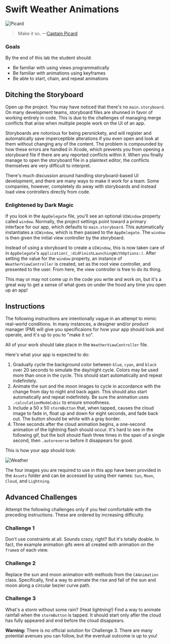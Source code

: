 # Swift Weather Animations

![Picard](https://upload.wikimedia.org/wikipedia/en/2/20/Captain_Picard_Chair.jpg)
> Make it so. —[Captain Picard](https://en.wikipedia.org/wiki/Jean-Luc_Picard)

### Goals
By the end of this lab the student should:

  * Be familiar with using views programmatically
  * Be familiar with animations using keyframes
  * Be able to start, chain, and repeat animations

## Ditching the Storyboard

Open up the project. You may have noticed that there's no `main.storyboard`. On many development teams, storyboard files are shunned in favor of working entirely in code. This is due to the challenges of managing merge conflicts that arise when multiple people work on the UI of an app.

Storyboards are notorious for being persnickety, and will register and automatically save imperceptible alterations if you even open and look at them without changing any of the content. The problem is compounded by how these errors are handled in Xcode, which prevents you from opening a storyboard file if there are any reported conflicts within it. When you finally manage to open the storyboard file in a plaintext editor, the conflicts themselves are very difficult to interpret.

There's much discussion around handling storyboard-based UI development, and there are many ways to make it work for a team. Some companies, however, completely do away with storyboards and instead load view controllers directly from code.

### Enlightened by Dark Magic

If you look in the `AppDelegate` file, you'll see an optional `UIWindow` property called `window`. Normally, the project settings point toward a primary interface for our app, which defaults to `main.storyboard`. This automatically instantiates a `UIWindow`, which is then passed to the `AppDelegate`. The `window` is then given the initial view controller by the storyboard.

Instead of using a storyboard to create a `UIWindow`, this is now taken care of in `AppDelegate`'s `application(_:didFinishLaunchingWithOptions:)`. After setting the value for the `window` property, an instance of `WeatherViewController` is created, set as the root view controller, and presented to the user. From here, the view controller is free to do its thing.

This may or may not come up in the code you write and work on, but it's a great way to get a sense of what goes on under the hood any time you open up an app!

## Instructions

The following instructions are intentionally vague in an attempt to mimic real-world conditions. In many instances, a designer and/or product manager (PM) will give you specificaions for how your app should look and operate, and it's up to you to "make it so".

All of your work should take place in the `WeatherViewController` file.

Here's what your app is expected to do:

1. Gradually cycle the background color between `blue`, `cyan`, and `black` over 20 seconds to simulate the day/night cycle. Colors may be used more than once in the cycle. This should start automatically and repeat indefinitely.
2. Animate the sun and the moon images to cycle in accordance with the change from day to night and back again. This should also start automatically and repeat indefinitely. Be sure the animation uses `.calculationModeCubic` to ensure smoothness.
3. Include a 50 x 50 `stormButton` that, when tapped, causes the cloud image to fade in, float up and down for eight seconds, and fade back out. The button should be white with a gray border.
4. Three seconds after the cloud animation begins, a one-second animation of the lightning flash should occur. It's hard to see in the following gif, but the bolt should flash three times in the span of a single second, then `.autoreverse` before it disappears for good.

This is how your app should look:

![Weather](https://media.giphy.com/media/l0HlJU8z1NACP4V9u/giphy.gif)

The four images you are required to use in this app have been provided in the `Assets` folder and can be accessed by using their names: `Sun`, `Moon`, `Cloud`, and `Lightning`.

## Advanced Challenges

Attempt the following challenges only if you feel comfortable with the preceding instructions. These are ordered by increasing difficulty.

### Challenge 1

Don't use constraints at all. Sounds crazy, right? But it's totally doable. In fact, the example animation gifs were all created with animation on the `frame`s of each view.

### Challenge 2

Replace the sun and moon animation with methods from the `CAAnimation` class. Specifically, find a way to animate the rise and fall of the sun and moon along a circular bezier curve path.

### Challenge 3

What's a storm without some rain? (Heat lightning!) Find a way to animate rainfall when the `stormButton` is tapped. It should start only after the cloud has fully appeared and end before the cloud disappears.

**Warning:** There is no official solution for Challenge 3. There are many potential avenues you can follow, but the eventual outcome is up to you!
